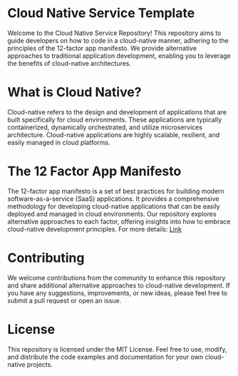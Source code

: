
# Cloud Native Service Template
Welcome to the Cloud Native Service Repository! This repository aims to guide developers on how to code in a cloud-native manner, adhering to the principles of the 12-factor app manifesto. We provide alternative approaches to traditional application development, enabling you to leverage the benefits of cloud-native architectures.

# What is Cloud Native?
Cloud-native refers to the design and development of applications that are built specifically for cloud environments. These applications are typically containerized, dynamically orchestrated, and utilize microservices architecture. Cloud-native applications are highly scalable, resilient, and easily managed in cloud platforms.

# The 12 Factor App Manifesto
The 12-factor app manifesto is a set of best practices for building modern software-as-a-service (SaaS) applications. It provides a comprehensive methodology for developing cloud-native applications that can be easily deployed and managed in cloud environments. Our repository explores alternative approaches to each factor, offering insights into how to embrace cloud-native development principles. For more details: [Link](https://12factor.net/)

# Contributing
We welcome contributions from the community to enhance this repository and share additional alternative approaches to cloud-native development. If you have any suggestions, improvements, or new ideas, please feel free to submit a pull request or open an issue.

# License
This repository is licensed under the MIT License. Feel free to use, modify, and distribute the code examples and documentation for your own cloud-native projects.